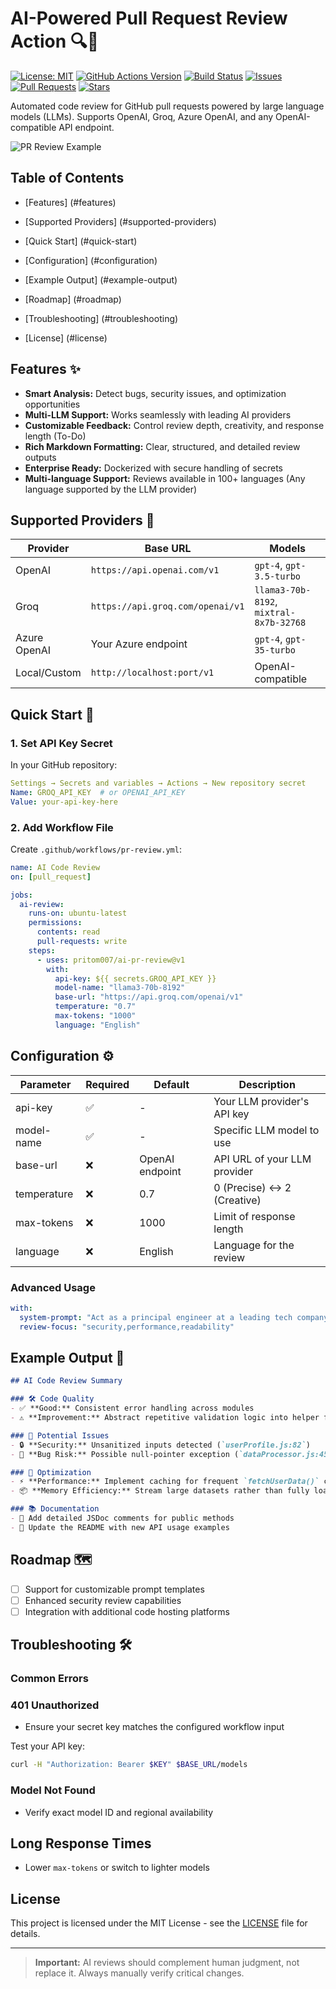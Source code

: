# AI-Powered Pull Request Review Action 🔍🤖

[![License: MIT](https://img.shields.io/badge/License-MIT-blue.svg)](https://opensource.org/licenses/MIT)
[![GitHub Actions Version](https://img.shields.io/github/v/release/pritom007/ai-pr-review)](https://github.com/pritom007/ai-pr-review/releases)
[![Build Status](https://github.com/pritom007/ai-pr-review/actions/workflows/test.yml/badge.svg)](https://github.com/pritom007/ai-pr-review/actions)
[![Issues](https://img.shields.io/github/issues/pritom007/ai-pr-review)](https://github.com/pritom007/ai-pr-review/issues)
[![Pull Requests](https://img.shields.io/github/issues-pr/pritom007/ai-pr-review)](https://github.com/pritom007/ai-pr-review/pulls)
[![Stars](https://img.shields.io/github/stars/pritom007/ai-pr-review)](https://github.com/pritom007/ai-pr-review/stargazers)

Automated code review for GitHub pull requests powered by large language models (LLMs). Supports OpenAI, Groq, Azure OpenAI, and any OpenAI-compatible API endpoint.

![PR Review Example](https://via.placeholder.com/800x400.png?text=AI+PR+Review+Demo+Output)

## Table of Contents

- [Features] (#features)

- [Supported Providers] (#supported-providers)

- [Quick Start] (#quick-start)

- [Configuration] (#configuration)

- [Example Output] (#example-output)

- [Roadmap] (#roadmap)

- [Troubleshooting] (#troubleshooting)

- [License] (#license)

## Features ✨

- **Smart Analysis:** Detect bugs, security issues, and optimization opportunities
- **Multi-LLM Support:** Works seamlessly with leading AI providers
- **Customizable Feedback:** Control review depth, creativity, and response length (To-Do)
- **Rich Markdown Formatting:** Clear, structured, and detailed review outputs
- **Enterprise Ready:** Dockerized with secure handling of secrets
- **Multi-language Support:** Reviews available in 100+ languages (Any language supported by the LLM provider)

## Supported Providers 🤖

| Provider     | Base URL                           | Models                                 |
|--------------|------------------------------------|----------------------------------------|
| OpenAI       | `https://api.openai.com/v1`        | `gpt-4`, `gpt-3.5-turbo`               |
| Groq         | `https://api.groq.com/openai/v1`   | `llama3-70b-8192`, `mixtral-8x7b-32768`|
| Azure OpenAI | Your Azure endpoint                | `gpt-4`, `gpt-35-turbo`                |
| Local/Custom | `http://localhost:port/v1`         | OpenAI-compatible                      |

## Quick Start 🚀

### 1. Set API Key Secret

In your GitHub repository:

```yaml
Settings → Secrets and variables → Actions → New repository secret
Name: GROQ_API_KEY  # or OPENAI_API_KEY
Value: your-api-key-here
```

### 2. Add Workflow File

Create `.github/workflows/pr-review.yml`:

```yaml
name: AI Code Review
on: [pull_request]

jobs:
  ai-review:
    runs-on: ubuntu-latest
    permissions:
      contents: read
      pull-requests: write
    steps:
      - uses: pritom007/ai-pr-review@v1
        with:
          api-key: ${{ secrets.GROQ_API_KEY }}
          model-name: "llama3-70b-8192"
          base-url: "https://api.groq.com/openai/v1"
          temperature: "0.7"
          max-tokens: "1000"
          language: "English"
```

## Configuration ⚙️

| Parameter    | Required | Default                | Description                   |
|--------------|----------|------------------------|-------------------------------|
| api-key      | ✅       | -                      | Your LLM provider's API key   |
| model-name   | ✅       | -                      | Specific LLM model to use     |
| base-url     | ❌       | OpenAI endpoint        | API URL of your LLM provider  |
| temperature  | ❌       | 0.7                    | 0 (Precise) ↔ 2 (Creative)    |
| max-tokens   | ❌       | 1000                   | Limit of response length      |
| language     | ❌       | English                | Language for the review       |

### Advanced Usage

```yaml
with:
  system-prompt: "Act as a principal engineer at a leading tech company"
  review-focus: "security,performance,readability"
```

## Example Output 📝

```markdown
## AI Code Review Summary

### 🛠️ Code Quality
- ✅ **Good:** Consistent error handling across modules
- ⚠️ **Improvement:** Abstract repetitive validation logic into helper functions

### 🚨 Potential Issues
- 🔒 **Security:** Unsanitized inputs detected (`userProfile.js:82`)
- 🐞 **Bug Risk:** Possible null-pointer exception (`dataProcessor.js:45`)

### 🚀 Optimization
- ⚡ **Performance:** Implement caching for frequent `fetchUserData()` calls
- 📦 **Memory Efficiency:** Stream large datasets rather than fully loading them

### 📚 Documentation
- 📝 Add detailed JSDoc comments for public methods
- 📖 Update the README with new API usage examples
```

## Roadmap 🗺️

- [ ] Support for customizable prompt templates
- [ ] Enhanced security review capabilities
- [ ] Integration with additional code hosting platforms

## Troubleshooting 🛠️

### Common Errors

### 401 Unauthorized

- Ensure your secret key matches the configured workflow input

Test your API key:

```bash
curl -H "Authorization: Bearer $KEY" $BASE_URL/models
```

### Model Not Found

- Verify exact model ID and regional availability

## Long Response Times

- Lower `max-tokens` or switch to lighter models

## License

This project is licensed under the MIT License - see the [LICENSE](LICENSE) file for details.

---

> **Important:** AI reviews should complement human judgment, not replace it. Always manually verify critical changes.
